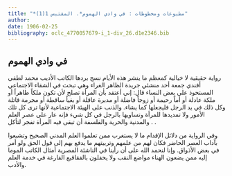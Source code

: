 ```yaml
---
title: "*مطبوعات ومخطوطات : في وادي الهموم*. المقتبس 1(1)"
author: 
date: 1906-02-25
bibliography: oclc_4770057679-i_1-div_26.d1e2346.bib
---
```




##  في وادي الهموم 


 رواية حقيقية لا خيالية كمعظم ما ينشر هذه الأيام نسج بردها الكاتب الأديب محمد لطفي أفندي جمعة  أحد  منشئي جريدة الظاهر الغراء وهي تبحث في الشقاء الاجتماعي المستحوذ على بعض النساء قال: إني أعتقد بأن المرأة تصلح لأن تكون ملكاً طاهراً أو ملكة عادلة أو أماً رحيمة أو زوجاً فاضلة أو مدبرة عاقلة أو بغياً ساقطة أو مجرمة قاتلة وكل ذلك في يد   الرجل فليجعلها كما يشاء. والذنب على الهيئة الاجتماعية لأنها ترى كل تلك الأمور ولا تمديدها للمرأة وتساويها بالرجل في كل شيء فإنه عار على عصر العلم والمدنية والحرية والفلسفة أن تبقى فيه المرأة تفجر لتأكل . . 
 
 وفي الرواية من دلائل الإقدام ما لا يستغرب ممن تعلموا العلم المدني الصحيح وتشبعوا بآداب العصر الحاضر فكان لهم من علمهم وتربيتهم ما يدفع بهم إلى قول الحق ولو أمر في بعض الأذواق. وإنا لنحمد الله على أن رأينا في الناشئة المصرية أمثال الكاتب الموما إليه ممن يضعون الهناء مواضع النقب ولا يحفلون بالفقاقيع الفارغة في خدمة العلم والأدب. 
